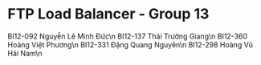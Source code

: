 # FTP Load Balancer - Group 13
 
BI12-092 Nguyễn Lê Minh Đức\n
BI12-137 Thái Trường Giang\n
BI12-360 Hoàng Việt Phương\n
BI12-331 Đặng Quang Nguyên\n
BI12-298 Hoàng Vũ Hải Nam\n


